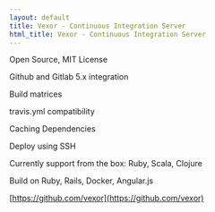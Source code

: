 ```yaml
---
layout: default
title: Vexor - Continuous Integration Server
html_title: Vexor - Continuous Integration Server
---
```


Open Source, MIT License

Github and Gitlab 5.x integration

Build matrices

travis.yml compatibility

Caching Dependencies

Deploy using SSH

Currently support from the box: Ruby, Scala, Clojure

Build on Ruby, Rails, Docker, Angular.js

[https://github.com/vexor](https://github.com/vexor)
